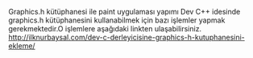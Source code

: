 Graphics.h kütüphanesi ile paint uygulaması yapımı
Dev C++ idesinde graphics.h kütüphanesini kullanabilmek için bazı işlemler yapmak gerekmektedir.O işlemlere aşağıdaki linkten ulaşabilirsiniz.
http://ilknurbaysal.com/dev-c-derleyicisine-graphics-h-kutuphanesini-ekleme/
